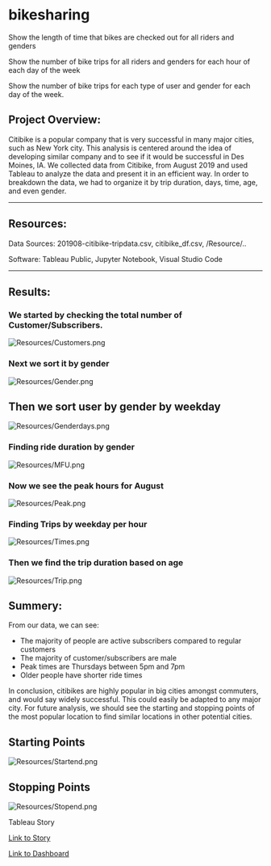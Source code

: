 # bikesharing

Show the length of time that bikes are checked out for all riders and genders

Show the number of bike trips for all riders and genders for each hour of each day of the week

Show the number of bike trips for each type of user and gender for each day of the week.


## Project Overview:

Citibike is a popular company that is very successful in many major cities, such as New York city. This analysis is centered around the idea of developing similar company and to see if it would be successful in Des Moines, IA. We collected data from Citibike, from August 2019 and used Tableau to analyze the data and present it in an efficient way. In order to breakdown the data, we had to organize it by trip duration, days, time, age, and even gender.

________

## Resources:
Data Sources: 201908-citibike-tripdata.csv, citibike_df.csv, /Resource/..

Software: Tableau Public, Jupyter Notebook, Visual Studio Code

______

## Results:

### We started by checking the total number of Customer/Subscribers.
![Resources/Customers.png](Resources/Customers.png)

### Next we sort it by gender
![Resources/Gender.png](Resources/Gender.png)

## Then we sort user by gender by weekday
![Resources/Genderdays.png](Resources/Genderdays.png)

### Finding ride duration by gender
![Resources/MFU.png](Resources/MFU.png)

### Now we see the peak hours for August
![Resources/Peak.png](Resources/Peak.png)

### Finding Trips by weekday per hour
![Resources/Times.png](Resources/Times.png)

### Then we find the trip duration based on age
![Resources/Trip.png](Resources/Trip.png)

## Summery:

From our data, we can see: 
* The majority of people are active subscribers compared to regular customers
* The majority of customer/subscribers are male
* Peak times are Thursdays between 5pm and 7pm
* Older people have shorter ride times

In conclusion, citibikes are highly popular in big cities amongst commuters, and would say widely successful. This could easily be adapted to any major city. For future analysis, we should see the starting and stopping points of the most popular location to find similar locations in other potential cities.

## Starting Points
![Resources/Startend.png](Resources/Startend.png)

## Stopping Points
![Resources/Stopend.png](Resources/Stopend.png)

Tableau Story

[Link to Story](https://public.tableau.com/app/profile/justin.livingston/viz/bikesharingmodule14/CitibikeStory)

[Link to Dashboard](https://public.tableau.com/profile/justin.livingston#!/)


